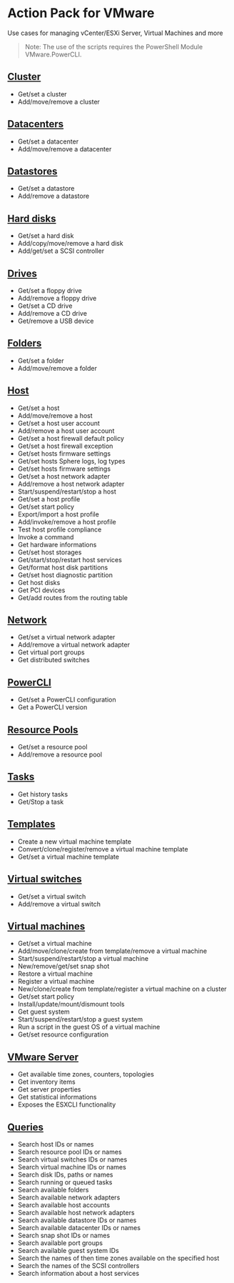 # Action Pack for VMware 
Use cases for managing vCenter/ESXi Server, Virtual Machines and more

> Note: The use of the scripts requires the PowerShell Module VMware.PowerCLI.

## [Cluster](./Datacenter)

+ Get/set a cluster
+ Add/move/remove a cluster

## [Datacenters](./Datacenter)

+ Get/set a datacenter
+ Add/move/remove a datacenter

## [Datastores](./Datastore)

+ Get/set a datastore
+ Add/remove a datastore

## [Hard disks](./Disks)

+ Get/set a hard disk
+ Add/copy/move/remove a hard disk
+ Add/get/set a SCSI controller

## [Drives](./Drives)

+ Get/set a floppy drive
+ Add/remove a floppy drive
+ Get/set a CD drive
+ Add/remove a CD drive
+ Get/remove a USB device

## [Folders](./Folder)

+ Get/set a folder
+ Add/move/remove a folder

## [Host](./Host)

+ Get/set a host
+ Add/move/remove a host
+ Get/set a host user account
+ Add/remove a host user account
+ Get/set a host firewall default policy
+ Get/set a host firewall exception
+ Get/set hosts firmware settings
+ Get/set hosts Sphere logs, log types
+ Get/set hosts firmware settings
+ Get/set a host network adapter
+ Add/remove a host network adapter
+ Start/suspend/restart/stop a host
+ Get/set a host profile
+ Get/set start policy
+ Export/import a host profile
+ Add/invoke/remove a host profile
+ Test host profile compliance
+ Invoke a command
+ Get hardware informations
+ Get/set host storages
+ Get/start/stop/restart host services
+ Get/format host disk partitions
+ Get/set host diagnostic partition
+ Get host disks
+ Get PCI devices
+ Get/add routes from the routing table

## [Network](./Network)

+ Get/set a virtual network adapter
+ Add/remove a virtual network adapter
+ Get virtual port groups
+ Get distributed switches

## [PowerCLI](./PowerCLI)

+ Get/set a PowerCLI configuration
+ Get a PowerCLI version

## [Resource Pools](./ResourcePool)

+ Get/set a resource pool
+ Add/remove a resource pool

## [Tasks](./Tasks)

+ Get history tasks
+ Get/Stop a task

## [Templates](./Template)

+ Create a new virtual machine template
+ Convert/clone/register/remove a virtual machine template
+ Get/set a virtual machine template

## [Virtual switches](./VirtualSwitch)

+ Get/set a virtual switch
+ Add/remove a virtual switch

## [Virtual machines](./VMs)

+ Get/set a virtual machine
+ Add/move/clone/create from template/remove a virtual machine
+ Start/suspend/restart/stop a virtual machine
+ New/remove/get/set snap shot
+ Restore a virtual machine
+ Register a virtual machine
+ New/clone/create from template/register a virtual machine on a cluster
+ Get/set start policy
+ Install/update/mount/dismount tools
+ Get guest system
+ Start/suspend/restart/stop a guest system
+ Run a script in the guest OS of a virtual machine
+ Get/set resource configuration

## [VMware Server](./Server)

+ Get available time zones, counters, topologies
+ Get inventory items
+ Get server properties
+ Get statistical informations
+ Exposes the ESXCLI functionality

## [Queries](./_QUERY_)

+ Search host IDs or names
+ Search resource pool IDs or names
+ Search virtual switches IDs or names
+ Search virtual machine IDs or names
+ Search disk IDs, paths or names
+ Search running or queued tasks
+ Search available folders
+ Search available network adapters
+ Search available host accounts
+ Search available host network adapters
+ Search available datastore IDs or names
+ Search available datacenter IDs or names
+ Search snap shot IDs or names
+ Search available port groups
+ Search available guest system IDs
+ Search the names of then time zones available on the specified host
+ Search the names of the SCSI controllers
+ Search information about a host services